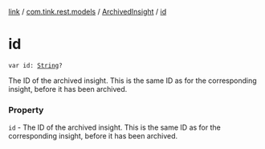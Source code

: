 [link](../../index.md) / [com.tink.rest.models](../index.md) / [ArchivedInsight](index.md) / [id](./id.md)

# id

`var id: `[`String`](https://kotlinlang.org/api/latest/jvm/stdlib/kotlin/-string/index.html)`?`

The ID of the archived insight. This is the same ID as for the corresponding insight, before it has been archived.

### Property

`id` - The ID of the archived insight. This is the same ID as for the corresponding insight, before it has been archived.